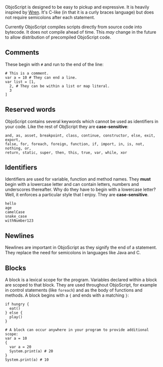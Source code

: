 ObjoScript is designed to be easy to pickup and expressive. It is heavily inspired by [Wren]. It's C-like (in that it is a curly braces language) but does not require semicolons after each statement.

Currently ObjoScript compiles scripts directly from source code into bytecode. It does not compile ahead of time. This _may_ change in the future to allow distribution of precompiled ObjoScript code.

## Comments
These begin with `#` and run to the end of the line:

```objo
# This is a comment.
var a = 10 # They can end a line.
var list = [1, 
  2, # They can be within a list or map literal.
  3
]
```

## Reserved words
ObjoScript contains several keywords which cannot be used as identifiers in your code. Like the rest of ObjScript they are **case-sensitive**:

```objo
and, as, asset, breakpoint, class, continue, constructor, else, exit, export, 
false, for, foreach, foreign, function, if, import, in, is, not, nothing, or, 
return, static, super, then, this, true, var, while, xor
```

## Identifiers
Identifiers are used for variable, function and method names. They **must** begin with a lowercase letter and can contain letters, numbers and underscores thereafter. Why do they have to begin with a lowercase letter? Well, it enforces a particular style that I enjoy. They are **case-sensitive**.

```objo
hello
age
camelCase
snake_case
withNumber123
```

## Newlines
Newlines are important in ObjoScript as they signify the end of a statement. They replace the need for semicolons in languages like Java and C.

## Blocks
A block is a lexical scope for the program. Variables declared within a block are scoped to that block. They are used throughout ObjoScript, for example in control statements (like `foreach`) and as the body of functions and methods. A block begins with a `{` and ends with a matching `}`:

```objo
if hungry {
  eat()
} else {
  play()
}

# A block can occur anywhere in your program to provide additional scope:
var a = 10
{
  var a = 20
  System.print(a) # 20
}
System.print(a) # 10
```

[Wren]: https://wren.io
